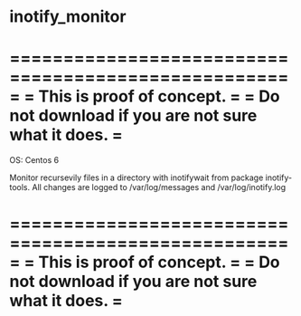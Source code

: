 # inotify_monitor

=====================================================
= This is proof of concept.                         =
= Do not download if you are not sure what it does. =
=====================================================

OS: Centos 6

Monitor recursevily files in a directory with inotifywait from package inotify-tools.
All changes are logged to /var/log/messages and /var/log/inotify.log

=====================================================
= This is proof of concept.                         =
= Do not download if you are not sure what it does. =
=====================================================
